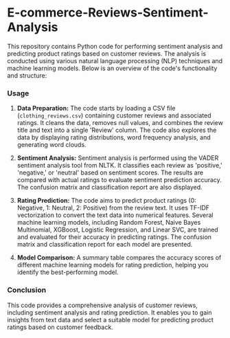 # E-commerce-Reviews-Sentiment-Analysis

This repository contains Python code for performing sentiment analysis and predicting product ratings based on customer reviews. The analysis is conducted using various natural language processing (NLP) techniques and machine learning models. Below is an overview of the code's functionality and structure:


### Usage
1. **Data Preparation:** The code starts by loading a CSV file (`clothing_reviews.csv`) containing customer reviews and associated ratings. It cleans the data, removes null values, and combines the review title and text into a single 'Review' column. The code also explores the data by displaying rating distributions, word frequency analysis, and generating word clouds.

2. **Sentiment Analysis:** Sentiment analysis is performed using the VADER sentiment analysis tool from NLTK. It classifies each review as 'positive,' 'negative,' or 'neutral' based on sentiment scores. The results are compared with actual ratings to evaluate sentiment prediction accuracy. The confusion matrix and classification report are also displayed.

3. **Rating Prediction:** The code aims to predict product ratings (0: Negative, 1: Neutral, 2: Positive) from the review text. It uses TF-IDF vectorization to convert the text data into numerical features. Several machine learning models, including Random Forest, Naive Bayes Multinomial, XGBoost, Logistic Regression, and Linear SVC, are trained and evaluated for their accuracy in predicting ratings. The confusion matrix and classification report for each model are presented.

4. **Model Comparison:** A summary table compares the accuracy scores of different machine learning models for rating prediction, helping you identify the best-performing model.

### Conclusion
This code provides a comprehensive analysis of customer reviews, including sentiment analysis and rating prediction. It enables you to gain insights from text data and select a suitable model for predicting product ratings based on customer feedback.

